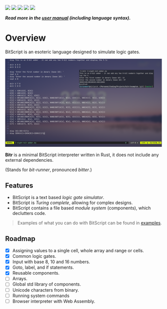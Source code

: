 ![](https://img.shields.io/github/languages/top/siriusmart/bitr?label=rust)
![](https://shields.io/github/license/siriusmart/bitr)
[![](https://img.shields.io/crates/d/bitr?label=crates.io%20downloads)](https://crates.io/crates/bitr)
[![](https://img.shields.io/crates/v/bitr?label=crates.io%20version)](https://crates.io/crates/bitr)
![](https://shields.io/github/stars/siriusmart/bitr?style=social)

***Read more in the <a href="https://siriusmart.github.io/bitscript" target=_blank>user manual</a> (including language syntax).***

# Overview

BitScript is an esoteric language designed to simulate logic gates.

![](./docs/src/images/adder-showcase.png)

**Bitr** is a minimal BitScript interpreter written in Rust, it does not include any external dependencies.

(Stands for *bit-runner*, pronounced *bitter*.)

## Features

- BitScript is a text based *logic gate simulator*. 
- BitScript is *Turing complete*, allowing for complex designs.
- BitScript contains a file based *module system* (components), which declutters code.

> Examples of what you can do with BitScript can be found in <a href="https://github.com/siriusmart/bitr/tree/master/examples" target=_blank>examples</a>.

## Roadmap

- [x] Assigning values to a single cell, whole array and range or cells.
- [x] Common logic gates.
- [x] Input with base 8, 10 and 16 numbers.
- [x] Goto, label, and if statements.
- [x] Reusable components.
- [ ] Arrays.
- [ ] Global std library of components.
- [ ] Unicode characters from binary.
- [ ] Running system commands
- [ ] Browser interpreter with Web Assembly.
<!-- - [ ] Convert BitScript into a diagram of logic gates. -->
